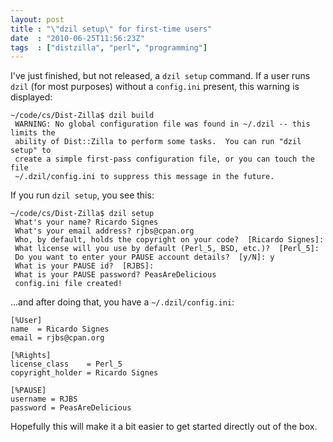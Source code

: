 ```yaml
---
layout: post
title : "\"dzil setup\" for first-time users"
date  : "2010-06-25T11:56:23Z"
tags  : ["distzilla", "perl", "programming"]
---
```

I've just finished, but not released, a `dzil setup` command.  If a user runs `dzil` (for most purposes) without a `config.ini` present, this warning is displayed:

    ~/code/cs/Dist-Zilla$ dzil build
     WARNING: No global configuration file was found in ~/.dzil -- this limits the
     ability of Dist::Zilla to perform some tasks.  You can run "dzil setup" to
     create a simple first-pass configuration file, or you can touch the file
     ~/.dzil/config.ini to suppress this message in the future.

If you run `dzil setup`, you see this:

    ~/code/cs/Dist-Zilla$ dzil setup
     What's your name? Ricardo Signes
     What's your email address? rjbs@cpan.org
     Who, by default, holds the copyright on your code?  [Ricardo Signes]: 
     What license will you use by default (Perl_5, BSD, etc.)?  [Perl_5]: 
     Do you want to enter your PAUSE account details?  [y/N]: y
     What is your PAUSE id?  [RJBS]: 
     What is your PAUSE password? PeasAreDelicious
     config.ini file created!

...and after doing that, you have a `~/.dzil/config.ini`:

    [%User]
    name  = Ricardo Signes
    email = rjbs@cpan.org

    [%Rights]
    license_class    = Perl_5
    copyright_holder = Ricardo Signes

    [%PAUSE]
    username = RJBS
    password = PeasAreDelicious

Hopefully this will make it a bit easier to get started directly out of the box.
